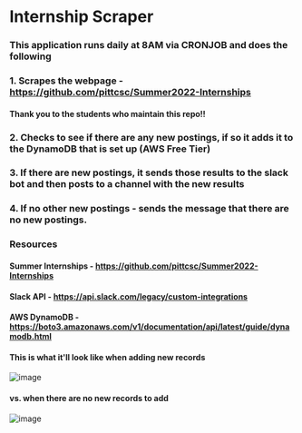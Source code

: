 # Internship Scraper
### This application runs daily at 8AM via CRONJOB and does the following
### 1. Scrapes the webpage - https://github.com/pittcsc/Summer2022-Internships
#### Thank you to the students who maintain this repo!!
### 2. Checks to see if there are any new postings, if so it adds it to the DynamoDB that is set up (AWS Free Tier)
### 3. If there are new postings, it sends those results to the slack bot and then posts to a channel with the new results
### 4. If no other new postings - sends the message that there are no new postings.


### Resources
#### Summer Internships - https://github.com/pittcsc/Summer2022-Internships
#### Slack API - https://api.slack.com/legacy/custom-integrations
#### AWS DynamoDB - https://boto3.amazonaws.com/v1/documentation/api/latest/guide/dynamodb.html

#### This is what it'll look like when adding new records
![image](https://user-images.githubusercontent.com/55965440/135736716-1aa0b39c-6c2c-407f-a9ee-0a81bafe7f10.png)

#### vs. when there are no new records to add
![image](https://user-images.githubusercontent.com/55965440/135736724-a9c9d668-75fa-46d9-b081-90a2c7f0faf3.png)

